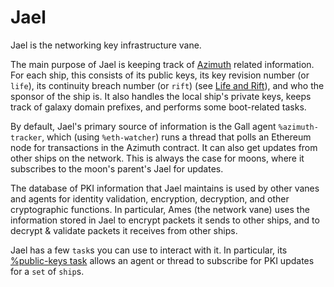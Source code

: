 # Jael

Jael is the networking key infrastructure vane.

The main purpose of Jael is keeping track of [Azimuth](../../identity) related information. For each ship, this consists of its public keys, its key revision number (or `life`), its continuity breach number (or `rift`) (see [Life and Rift](../../identity/concepts/life-and-rift.md)), and who the sponsor of the ship is. It also handles the local ship's private keys, keeps track of galaxy domain prefixes, and performs some boot-related tasks.

By default, Jael's primary source of information is the Gall agent `%azimuth-tracker`, which (using `%eth-watcher`) runs a thread that polls an Ethereum node for transactions in the Azimuth contract. It can also get updates from other ships on the network. This is always the case for moons, where it subscribes to the moon's parent's Jael for updates.

The database of PKI information that Jael maintains is used by other vanes and agents for identity validation, encryption, decryption, and other cryptographic functions. In particular, Ames (the network vane) uses the information stored in Jael to encrypt packets it sends to other ships, and to decrypt & validate packets it receives from other ships.

Jael has a few `task`s you can use to interact with it. In particular, its [%public-keys task](reference/tasks.md#public-keys) allows an agent or thread to subscribe for PKI updates for a `set` of `ship`s.

